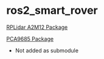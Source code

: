 # ros2_smart_rover

[RPLidar A2M12 Package](https://github.com/Slamtec/sllidar_ros2)

[PCA9685 Package](https://github.com/stevej52/ros2_pca9685)
- Not added as submodule